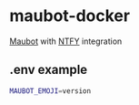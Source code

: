 # maubot-docker

[Maubot](https://mau.bot/) with [NTFY](https://docs.ntfy.sh/) integration

## .env example

```bash
MAUBOT_EMOJI=version
```
